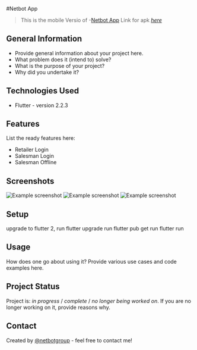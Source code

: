 #Netbot App

> This is the mobile Versio of -[Netbot App](https://scm.netbotapp.com/)
> Link for apk [_here_](https://scm.netbotapp.com/mobile/apk/download)

## General Information

- Provide general information about your project here.
- What problem does it (intend to) solve?
- What is the purpose of your project?
- Why did you undertake it?

## Technologies Used

- Flutter - version 2.2.3

## Features

List the ready features here:

- Retailer Login
- Salesman Login
- Salesman Offline

## Screenshots

![Example screenshot](login_screen.jpg)
![Example screenshot](photo_2021-07-13_09-38-25.jpg)
![Example screenshot](carts.jpg)

## Setup

upgrade to flutter 2, run flutter upgrade
run flutter pub get
run flutter run

## Usage

How does one go about using it?
Provide various use cases and code examples here.

## Project Status

Project is: _in progress_ / _complete_ / _no longer being worked on_. If you are no longer working on it, provide reasons why.

## Contact

Created by [@netbotgroup](https://netbotgroup.com/) - feel free to contact me!
